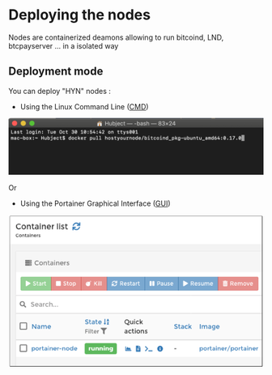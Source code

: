 Deploying the nodes
==
Nodes are containerized deamons allowing to run bitcoind, LND, btcpayserver ... in a isolated way

Deployment mode
-
You can deploy "HYN" nodes :
* Using the Linux Command Line (<A href="https://github.com/babonet13/HostYourNode/blob/master/deploy/3_DeployNodes_CMD.md">CMD</A>)

![Linux Command Line](https://github.com/babonet13/Images/blob/master/Portainer/LinuxCommandLine.png)

Or

* Using the Portainer Graphical Interface (<A href="https://github.com/babonet13/HostYourNode/edit/master/deploy/3_DeployNodes_GUI.md">GUI</A>)

![Portainer Graphical Interface](https://github.com/babonet13/Images/blob/master/Portainer/PortainerGraphicalInterface.png)
